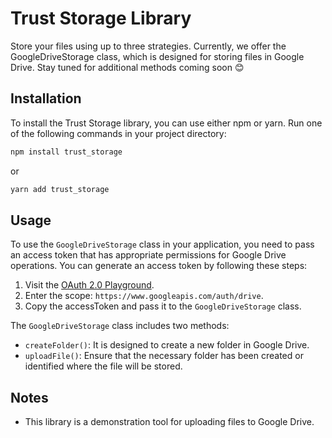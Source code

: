 # Trust Storage Library
Store your files using up to three strategies. Currently, we offer the GoogleDriveStorage class, which is designed for storing files in Google Drive. Stay tuned for additional methods coming soon 😊

## Installation
To install the Trust Storage library, you can use either npm or yarn. Run one of the following commands in your project directory:

```bash
npm install trust_storage
```
or
```bash
yarn add trust_storage
```

## Usage
To use the `GoogleDriveStorage` class in your application, you need to pass an access token that has appropriate permissions for Google Drive operations. You can generate an access token by following these steps:

1. Visit the [OAuth 2.0 Playground](https://developers.google.com/oauthplayground/).
2. Enter the scope: `https://www.googleapis.com/auth/drive`.
3. Copy the accessToken and pass it to the `GoogleDriveStorage` class.


The `GoogleDriveStorage` class includes two methods:

- `createFolder()`: It is designed to create a new folder in Google Drive.
- `uploadFile()`: Ensure that the necessary folder has been created or identified where the file will be stored.

## Notes
- This library is a demonstration tool for uploading files to Google Drive.

